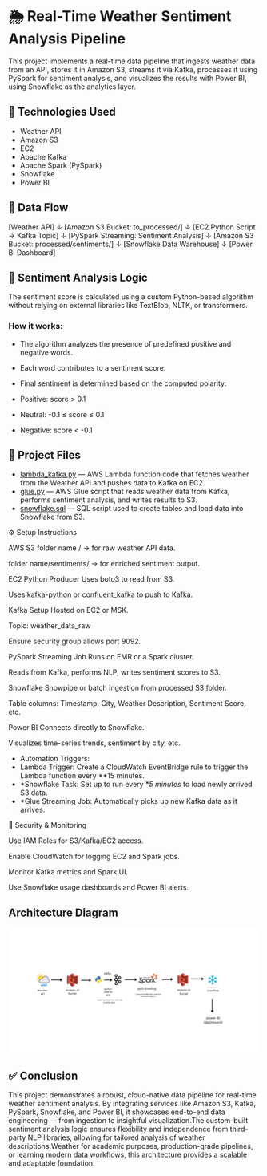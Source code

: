 # 🌦️ Real-Time Weather Sentiment Analysis Pipeline

This project implements a real-time data pipeline that ingests weather data from an API, stores it in Amazon S3, streams it via Kafka, processes it using PySpark for sentiment analysis, and visualizes the results with Power BI, using Snowflake as the analytics layer.


## 🔧 Technologies Used

- Weather API
- Amazon S3
- EC2
- Apache Kafka
- Apache Spark (PySpark)
- Snowflake
- Power BI

## 🔄 Data Flow


[Weather API]
      ↓
[Amazon S3 Bucket: to_processed/]
      ↓
[EC2 Python Script → Kafka Topic]
      ↓
[PySpark Streaming: Sentiment Analysis]
      ↓
[Amazon S3 Bucket: processed/sentiments/]
      ↓
[Snowflake Data Warehouse]
      ↓
[Power BI Dashboard]



## 🧠 Sentiment Analysis Logic

The sentiment score is calculated using a custom Python-based algorithm without relying on external libraries like TextBlob, NLTK, or transformers.

### How it works:
- The algorithm analyzes the presence of predefined positive and negative words.
- Each word contributes to a sentiment score.
- Final sentiment is determined based on the computed polarity:

- Positive: score > 0.1  
- Neutral: -0.1 ≤ score ≤ 0.1  
- Negative: score < -0.1


## 📂 Project Files

- [lambda_kafka.py](lambda.py) — AWS Lambda function code that fetches weather from the Weather API and pushes data to Kafka on EC2.
- [glue.py](glue.py) — AWS Glue script that reads weather data from Kafka, performs sentiment analysis, and writes results to S3.
- [snowflake.sql](snowflake.sql) — SQL script used to create tables and load data into Snowflake from S3.


⚙️ Setup Instructions

AWS S3
folder name / → for raw weather API data.

folder name/sentiments/ → for enriched sentiment output.

EC2 Python Producer
Uses boto3 to read from S3.

Uses kafka-python or confluent_kafka to push to Kafka.

Kafka Setup
Hosted on EC2 or MSK.

Topic: weather_data_raw

Ensure security group allows port 9092.

PySpark Streaming Job
Runs on EMR or a Spark cluster.

Reads from Kafka, performs NLP, writes sentiment scores to S3.

Snowflake
Snowpipe or batch ingestion from processed S3 folder.

Table columns: Timestamp, City, Weather Description, Sentiment Score, etc.

Power BI
Connects directly to Snowflake.

Visualizes time-series trends, sentiment by city, etc.


  - Automation Triggers:
  - Lambda Trigger: Create a CloudWatch EventBridge rule to trigger the Lambda function every **15 minutes.
  - *Snowflake Task: Set up to run every **5 minutes* to load newly arrived S3 data.
  - *Glue Streaming Job: Automatically picks up new Kafka data as it arrives.
 

🔐 Security & Monitoring

Use IAM Roles for S3/Kafka/EC2 access.

Enable CloudWatch for logging EC2 and Spark jobs.

Monitor Kafka metrics and Spark UI.

Use Snowflake usage dashboards and Power BI alerts.



## Architecture Diagram

![Architecture](architecture.jpge)

## ✅ Conclusion

This project demonstrates a robust, cloud-native data pipeline for real-time weather sentiment analysis. By integrating services like Amazon S3, Kafka, PySpark, Snowflake, and Power BI, it showcases end-to-end data engineering — from ingestion to insightful visualization.The custom-built sentiment analysis logic ensures flexibility and independence from third-party NLP libraries, allowing for tailored analysis of weather descriptions.Weather for academic purposes, production-grade pipelines, or learning modern data workflows, this architecture provides a scalable and adaptable foundation.

